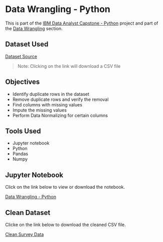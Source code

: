 # Data Wrangling - Python

<p>This is part of the <a href = 'https://github.com/FaiLuReH3Ro/IBM-DataAnalyst-Capstone'>IBM Data Analyst Capstone - Python</a> project and part of the <a href = 'https://github.com/FaiLuReH3Ro/IBM-DA-Capstone-Py?tab=readme-ov-file#data-wrangling'>Data Wrangling</a> section.</p>

## Dataset Used

[Dataset Source](https://cf-courses-data.s3.us.cloud-object-storage.appdomain.cloud/VYPrOu0Vs3I0hKLLjiPGrA/survey-data-with-duplicate.csv) 

> Note: Clicking on the link will download a CSV file

## Objectives

* Identify duplicate rows in the dataset
* Remove duplicate rows and verify the removal
* Find columns with missing values
* Impute the missing values
* Perform Data Normalizing for certain columns


## Tools Used

* Jupyter notebook
* Python
* Pandas
* Numpy

## Jupyter Notebook

Click on the link below to view or download the notebook.

[Data Wrangling - Python](https://github.com/FaiLuReH3Ro/DataWrangling-Py/blob/main/Data_Wrangling.ipynb)

## Clean Dataset

Clicke on the link below to download the cleaned CSV file.

[Clean Survey Data](https://github.com/FaiLuReH3Ro/DataWrangling-Py/blob/main/clean_survey_data.csv)


